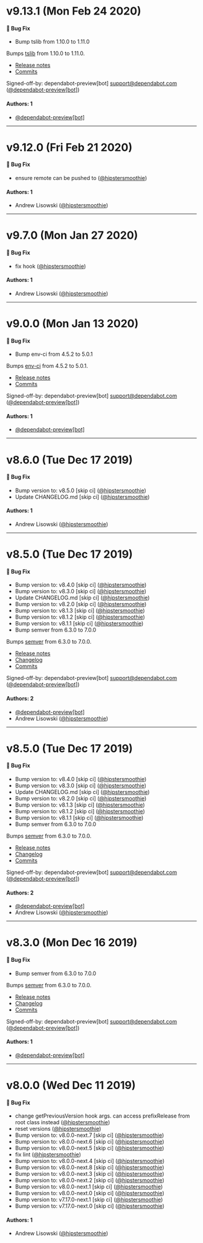 # v9.13.1 (Mon Feb 24 2020)

#### 🐛  Bug Fix

- Bump tslib from 1.10.0 to 1.11.0

Bumps [tslib](https://github.com/Microsoft/tslib) from 1.10.0 to 1.11.0.
- [Release notes](https://github.com/Microsoft/tslib/releases)
- [Commits](https://github.com/Microsoft/tslib/compare/1.10.0...1.11.0)

Signed-off-by: dependabot-preview[bot] <support@dependabot.com>  ([@dependabot-preview[bot]](https://github.com/dependabot-preview[bot]))

#### Authors: 1

- [@dependabot-preview[bot]](https://github.com/dependabot-preview[bot])

---

# v9.12.0 (Fri Feb 21 2020)

#### 🐛  Bug Fix

- ensure remote can be pushed to  ([@hipstersmoothie](https://github.com/hipstersmoothie))

#### Authors: 1

- Andrew Lisowski ([@hipstersmoothie](https://github.com/hipstersmoothie))

---

# v9.7.0 (Mon Jan 27 2020)

#### 🐛  Bug Fix

- fix hook  ([@hipstersmoothie](https://github.com/hipstersmoothie))

#### Authors: 1

- Andrew Lisowski ([@hipstersmoothie](https://github.com/hipstersmoothie))

---

# v9.0.0 (Mon Jan 13 2020)

#### 🐛  Bug Fix

- Bump env-ci from 4.5.2 to 5.0.1

Bumps [env-ci](https://github.com/pvdlg/env-ci) from 4.5.2 to 5.0.1.
- [Release notes](https://github.com/pvdlg/env-ci/releases)
- [Commits](https://github.com/pvdlg/env-ci/compare/v4.5.2...v5.0.1)

Signed-off-by: dependabot-preview[bot] <support@dependabot.com>  ([@dependabot-preview[bot]](https://github.com/dependabot-preview[bot]))

#### Authors: 1

- [@dependabot-preview[bot]](https://github.com/dependabot-preview[bot])

---

# v8.6.0 (Tue Dec 17 2019)

#### 🐛  Bug Fix

- Bump version to: v8.5.0 [skip ci]  ([@hipstersmoothie](https://github.com/hipstersmoothie))
- Update CHANGELOG.md [skip ci]  ([@hipstersmoothie](https://github.com/hipstersmoothie))

#### Authors: 1

- Andrew Lisowski ([@hipstersmoothie](https://github.com/hipstersmoothie))

---

# v8.5.0 (Tue Dec 17 2019)

#### 🐛  Bug Fix

- Bump version to: v8.4.0 [skip ci]  ([@hipstersmoothie](https://github.com/hipstersmoothie))
- Bump version to: v8.3.0 [skip ci]  ([@hipstersmoothie](https://github.com/hipstersmoothie))
- Update CHANGELOG.md [skip ci]  ([@hipstersmoothie](https://github.com/hipstersmoothie))
- Bump version to: v8.2.0 [skip ci]  ([@hipstersmoothie](https://github.com/hipstersmoothie))
- Bump version to: v8.1.3 [skip ci]  ([@hipstersmoothie](https://github.com/hipstersmoothie))
- Bump version to: v8.1.2 [skip ci]  ([@hipstersmoothie](https://github.com/hipstersmoothie))
- Bump version to: v8.1.1 [skip ci]  ([@hipstersmoothie](https://github.com/hipstersmoothie))
- Bump semver from 6.3.0 to 7.0.0

Bumps [semver](https://github.com/npm/node-semver) from 6.3.0 to 7.0.0.
- [Release notes](https://github.com/npm/node-semver/releases)
- [Changelog](https://github.com/npm/node-semver/blob/master/CHANGELOG.md)
- [Commits](https://github.com/npm/node-semver/compare/v6.3.0...v7.0.0)

Signed-off-by: dependabot-preview[bot] <support@dependabot.com>  ([@dependabot-preview[bot]](https://github.com/dependabot-preview[bot]))

#### Authors: 2

- [@dependabot-preview[bot]](https://github.com/dependabot-preview[bot])
- Andrew Lisowski ([@hipstersmoothie](https://github.com/hipstersmoothie))

---

# v8.5.0 (Tue Dec 17 2019)

#### 🐛  Bug Fix

- Bump version to: v8.4.0 [skip ci]  ([@hipstersmoothie](https://github.com/hipstersmoothie))
- Bump version to: v8.3.0 [skip ci]  ([@hipstersmoothie](https://github.com/hipstersmoothie))
- Update CHANGELOG.md [skip ci]  ([@hipstersmoothie](https://github.com/hipstersmoothie))
- Bump version to: v8.2.0 [skip ci]  ([@hipstersmoothie](https://github.com/hipstersmoothie))
- Bump version to: v8.1.3 [skip ci]  ([@hipstersmoothie](https://github.com/hipstersmoothie))
- Bump version to: v8.1.2 [skip ci]  ([@hipstersmoothie](https://github.com/hipstersmoothie))
- Bump version to: v8.1.1 [skip ci]  ([@hipstersmoothie](https://github.com/hipstersmoothie))
- Bump semver from 6.3.0 to 7.0.0

Bumps [semver](https://github.com/npm/node-semver) from 6.3.0 to 7.0.0.
- [Release notes](https://github.com/npm/node-semver/releases)
- [Changelog](https://github.com/npm/node-semver/blob/master/CHANGELOG.md)
- [Commits](https://github.com/npm/node-semver/compare/v6.3.0...v7.0.0)

Signed-off-by: dependabot-preview[bot] <support@dependabot.com>  ([@dependabot-preview[bot]](https://github.com/dependabot-preview[bot]))

#### Authors: 2

- [@dependabot-preview[bot]](https://github.com/dependabot-preview[bot])
- Andrew Lisowski ([@hipstersmoothie](https://github.com/hipstersmoothie))

---

# v8.3.0 (Mon Dec 16 2019)

#### 🐛  Bug Fix

- Bump semver from 6.3.0 to 7.0.0

Bumps [semver](https://github.com/npm/node-semver) from 6.3.0 to 7.0.0.
- [Release notes](https://github.com/npm/node-semver/releases)
- [Changelog](https://github.com/npm/node-semver/blob/master/CHANGELOG.md)
- [Commits](https://github.com/npm/node-semver/compare/v6.3.0...v7.0.0)

Signed-off-by: dependabot-preview[bot] <support@dependabot.com>  ([@dependabot-preview[bot]](https://github.com/dependabot-preview[bot]))

#### Authors: 1

- [@dependabot-preview[bot]](https://github.com/dependabot-preview[bot])

---

# v8.0.0 (Wed Dec 11 2019)

#### 🐛  Bug Fix

- change getPreviousVersion hook args. can access prefixRelease from root class instead  ([@hipstersmoothie](https://github.com/hipstersmoothie))
- reset versions  ([@hipstersmoothie](https://github.com/hipstersmoothie))
- Bump version to: v8.0.0-next.7 [skip ci]  ([@hipstersmoothie](https://github.com/hipstersmoothie))
- Bump version to: v8.0.0-next.6 [skip ci]  ([@hipstersmoothie](https://github.com/hipstersmoothie))
- Bump version to: v8.0.0-next.5 [skip ci]  ([@hipstersmoothie](https://github.com/hipstersmoothie))
- fix lint  ([@hipstersmoothie](https://github.com/hipstersmoothie))
- Bump version to: v8.0.0-next.4 [skip ci]  ([@hipstersmoothie](https://github.com/hipstersmoothie))
- Bump version to: v8.0.0-next.8 [skip ci]  ([@hipstersmoothie](https://github.com/hipstersmoothie))
- Bump version to: v8.0.0-next.3 [skip ci]  ([@hipstersmoothie](https://github.com/hipstersmoothie))
- Bump version to: v8.0.0-next.2 [skip ci]  ([@hipstersmoothie](https://github.com/hipstersmoothie))
- Bump version to: v8.0.0-next.1 [skip ci]  ([@hipstersmoothie](https://github.com/hipstersmoothie))
- Bump version to: v8.0.0-next.0 [skip ci]  ([@hipstersmoothie](https://github.com/hipstersmoothie))
- Bump version to: v7.17.0-next.1 [skip ci]  ([@hipstersmoothie](https://github.com/hipstersmoothie))
- Bump version to: v7.17.0-next.0 [skip ci]  ([@hipstersmoothie](https://github.com/hipstersmoothie))

#### Authors: 1

- Andrew Lisowski ([@hipstersmoothie](https://github.com/hipstersmoothie))